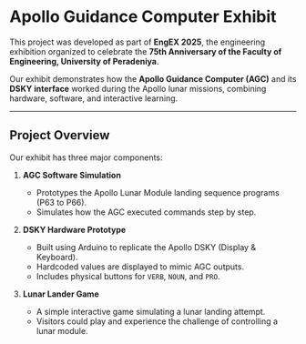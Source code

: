 # Apollo Guidance Computer Exhibit

This project was developed as part of **EngEX 2025**, the engineering exhibition organized to celebrate the **75th Anniversary of the Faculty of Engineering, University of Peradeniya**.  

Our exhibit demonstrates how the **Apollo Guidance Computer (AGC)** and its **DSKY interface** worked during the Apollo lunar missions, combining hardware, software, and interactive learning.

---

## Project Overview

Our exhibit has three major components:

1. **AGC Software Simulation**  
   - Prototypes the Apollo Lunar Module landing sequence programs (P63 to P66).  
   - Simulates how the AGC executed commands step by step.  

2. **DSKY Hardware Prototype**  
   - Built using Arduino to replicate the Apollo DSKY (Display & Keyboard).  
   - Hardcoded values are displayed to mimic AGC outputs.  
   - Includes physical buttons for `VERB`, `NOUN`, and `PRO`.  

3. **Lunar Lander Game**  
   - A simple interactive game simulating a lunar landing attempt.  
   - Visitors could play and experience the challenge of controlling a lunar module.  


